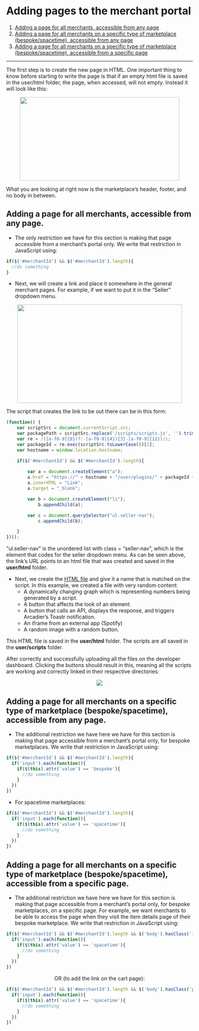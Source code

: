Adding pages to the merchant portal
===================================
1. [Adding a page for all merchants, accessible from any page](https://github.com/Arcadier/Tutorials/tree/master/Adding%20a%20new%20page%20to%20merchant#adding-a-page-for-all-merchants-accessible-from-any-page)
2. [Adding a page for all merchants on a specific type of marketplace (bespoke/spacetime), accessible from any page](https://github.com/Arcadier/Tutorials/tree/master/Adding%20a%20new%20page%20to%20merchant#adding-a-page-for-all-merchants-on-a-specific-type-of-marketplace-bespokespacetime-accessible-from-any-page)
3. [Adding a page for all merchants on a specific type of marketplace (bespoke/spacetime), accessible from a specific page](https://github.com/Arcadier/Tutorials/tree/master/Adding%20a%20new%20page%20to%20merchant#adding-a-page-for-all-merchants-on-a-specific-type-of-marketplace-bespokespacetime-accessible-from-a-specific-page)

---
The first step is to create the new page in HTML. One important thing to know before starting to
write the page is that if an empty html file is saved in the user/html folder, the page, when accessed,
will not empty.
Instead it will look like this:

<p align="center"><img src="https://drive.google.com/uc?id=1UBVbRDJPewDOMhBHeQGa3rOUWV2b4nwR" width="430px" height="225px"/></p>

What you are looking at right now is the marketplace’s header, footer, and no body in between.

## Adding a page for all merchants, accessible from any page. ##
* The only restriction we have for this section is making that page accessible from a merchant’s portal only. We write that restriction in JavaScript using:
```javascript
if($('#merchantId') && $('#merchantId').length){
  //do something
}
```
* Next, we will create a link and place it somewhere in the general merchant pages. For example, if we want to put it in the “Seller” dropdown menu. 
<p align="center"><img src="https://drive.google.com/uc?id=1ch_bxdY8-jx2_O_g8p6jVCvdklMCzosJ" height="265px" width="445px"/></p>
The script that creates the link to be out there can be in this form:

```javascript
(function() {
    var scriptSrc = document.currentScript.src;
    var packagePath = scriptSrc.replace('/scripts/scripts.js', '').trim();
    var re = /([a-f0-9]{8}(?:-[a-f0-9]{4}){3}-[a-f0-9]{12})/i;
    var packageId = re.exec(scriptSrc.toLowerCase())[1];
    var hostname = window.location.hostname;

    if($('#merchantId') && $('#merchantId').length){
      
        var a = document.createElement("a"); 
        a.href = "https://" + hostname + "/user/plugins/" + packageId + "/link.html";
        a.innerHTML = "Link"; 
        a.target = "_blank";

        var b = document.createElement("li");
            b.appendChild(a);

        var c = document.querySelector("ul.seller-nav");
            c.appendChild(b);

    }
})();
```

“ul.seller-nav” is the unordered list with class = “seller-nav”, which is the element that codes for the
seller dropdown menu.
As can be seen above, the link’s URL points to an html file that was created and saved in the **user/html** folder.

* Next, we create the [HTML file](https://github.com/Arcadier/Tutorials/blob/master/Adding%20a%20new%20page%20to%20merchant/user/html/link.html) and give it a name that is matched on the script. In this example, we created a file with very random content:
  * A dynamically changing graph which is representing numbers being generated by a script.
  * A button that affects the look of an element.
  * A button that calls an API, displays the response, and triggers Arcadier’s Toastr notification.
  * An iframe from an external app (Spotify)
  * A random image with a random button.


This HTML file is saved in the **user/html** folder.
The scripts are all saved in the **user/scripts** folder.

After correctly and successfully uploading all the files on the developer dashboard. Clicking the buttons should result in this, meaning all the scripts are working and correctly linked in
their respective directories:

<p align="center"><img src="https://drive.google.com/uc?id=1Y-Lqp0aSB69ukqjUWiRCnoiz9HreJv1L"/></p>

## Adding a page for all merchants on a specific type of marketplace (bespoke/spacetime), accessible from any page. ##
* The additional restriction we have here we have for this section is making that page accessible from a merchant’s portal only, for bespoke marketplaces. We write that restriction in JavaScript using:
```javascript
if($('#merchantId') && $('#merchantId').length){
  if('input').each(function(){
    if($(this).attr('value') == 'bespoke'){
      //do something
    }
  })
})
```
* For spacetime marketplaces:
```javascript
if($('#merchantId') && $('#merchantId').length){
  if('input').each(function(){
    if($(this).attr('value') == 'spacetime'){
      //do something
    }
  })
})
```
## Adding a page for all merchants on a specific type of marketplace (bespoke/spacetime), accessible from a specific page. ##

* The additional restriction we have here we have for this section is making that page
accessible from a merchant’s portal only, for bespoke marketplaces, on a specific page. For
example, we want merchants to be able to access the page when they visit the item details
page of their bespoke marketplace. We write that restriction in JavaScript using:
```javascript
if($('#merchantId') && $('#merchantId').length && $('body').hasClass('item-detail-page')){
  if('input').each(function(){
    if($(this).attr('value') == 'spacetime'){
      //do something
    }
  })
})
```
<p align="center">OR (to add the link on the cart page):</p>

```javascript
if($('#merchantId') && $('#merchantId').length && $('body').hasClass('page-cart')){
  if('input').each(function(){
    if($(this).attr('value') == 'spacetime'){
      //do something
    }
  })
})
```
